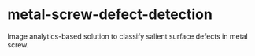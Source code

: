 # metal-screw-defect-detection
Image analytics-based solution to classify salient surface defects in metal screw.
